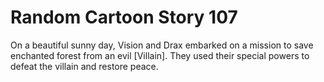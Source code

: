 # Random Cartoon Story 107

On a beautiful sunny day, Vision and Drax embarked on a mission to save enchanted forest from an evil [Villain]. They used their special powers to defeat the villain and restore peace.